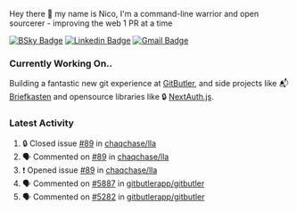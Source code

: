 
Hey there 👋 my name is Nico, I'm a command-line warrior and open sourcerer - improving the web 1 PR at a time

[![BSky Badge](https://img.shields.io/badge/-%20%40ndo.dev%20-%200285FF?style=flat-square&logo=bluesky&color=%23161e27)](https://bsky.app/profile/ndo.dev) [![Linkedin Badge](https://img.shields.io/badge/-ndom91-blue?style=flat-square&logo=Linkedin&logoColor=white&link=https://www.linkedin.com/in/ndom91/)](https://www.linkedin.com/in/ndom91/) [![Gmail Badge](https://img.shields.io/badge/-yo@ndo.dev-c14438?style=flat-square&logo=mail.ru&logoColor=white&link=mailto:yo@ndo.dev)](mailto:yo@ndo.dev)

### Currently Working On..

Building a fantastic new git experience at [GitButler](https://github.com/gitbutlerapp), and side projects like 📬 [Briefkasten](https://briefkastenhq.com) and opensource libraries like 🔒 [NextAuth.js](https://github.com/nextauthjs/next-auth).

<!--START_SECTION_PROFILE_VIEWS:readme-info-->
<!--END_SECTION_PROFILE_VIEWS:readme-info-->

<!--START_SECTION_DAILY_COMMIT:readme-info-->
<!--END_SECTION_DAILY_COMMIT:readme-info-->

<!--START_SECTION_WEEKLY_COMMIT:readme-info-->
<!--END_SECTION_WEEKLY_COMMIT:readme-info-->

### Latest Activity

<!--START_SECTION:activity-->
1. 🔒 Closed issue [#89](https://github.com/chaqchase/lla/issues/89) in [chaqchase/lla](https://github.com/chaqchase/lla)
2. 🗣 Commented on [#89](https://github.com/chaqchase/lla/issues/89#issuecomment-2573784184) in [chaqchase/lla](https://github.com/chaqchase/lla)
3. ❗ Opened issue [#89](https://github.com/chaqchase/lla/issues/89) in [chaqchase/lla](https://github.com/chaqchase/lla)
4. 🗣 Commented on [#5887](https://github.com/gitbutlerapp/gitbutler/issues/5887#issuecomment-2573054271) in [gitbutlerapp/gitbutler](https://github.com/gitbutlerapp/gitbutler)
5. 🗣 Commented on [#5282](https://github.com/gitbutlerapp/gitbutler/issues/5282#issuecomment-2572975760) in [gitbutlerapp/gitbutler](https://github.com/gitbutlerapp/gitbutler)
<!--END_SECTION:activity-->
